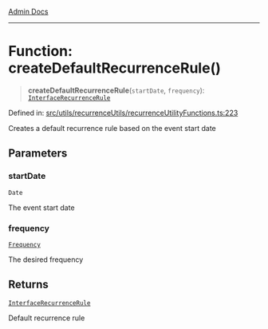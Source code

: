 [Admin Docs](/)

***

# Function: createDefaultRecurrenceRule()

> **createDefaultRecurrenceRule**(`startDate`, `frequency`): [`InterfaceRecurrenceRule`](../../recurrenceTypes/interfaces/InterfaceRecurrenceRule.md)

Defined in: [src/utils/recurrenceUtils/recurrenceUtilityFunctions.ts:223](https://github.com/PalisadoesFoundation/talawa-admin/blob/main/src/utils/recurrenceUtils/recurrenceUtilityFunctions.ts#L223)

Creates a default recurrence rule based on the event start date

## Parameters

### startDate

`Date`

The event start date

### frequency

[`Frequency`](../../recurrenceTypes/enumerations/Frequency.md)

The desired frequency

## Returns

[`InterfaceRecurrenceRule`](../../recurrenceTypes/interfaces/InterfaceRecurrenceRule.md)

Default recurrence rule
